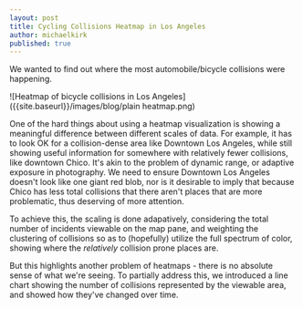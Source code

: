 ```yaml
---
layout: post
title: Cycling Collisions Heatmap in Los Angeles
author: michaelkirk
published: true
---
```


We wanted to find out where the most automobile/bicycle collisions were happening.

![Heatmap of bicycle collisions in Los Angeles]({{site.baseurl}}/images/blog/plain heatmap.png)

One of the hard things about using a heatmap visualization is showing a meaningful difference between different scales of data. For example, it has to look OK for a collision-dense area like Downtown Los Angeles, while still showing useful information for somewhere with relatively fewer collisions, like downtown Chico. It's akin to the problem of dynamic range, or adaptive exposure in photography. We need to ensure Downtown Los Angeles doesn't look like one giant red blob, nor is it desirable to imply that because Chico has less total collisions that there aren't places that are more problematic, thus deserving of more attention.

To achieve this, the scaling is done adapatively, considering the total number of incidents viewable on the map pane, and weighting the clustering of collisions so as to (hopefully) utilize the full spectrum of color, showing where the *relatively* collision prone places are.

But this highlights another problem of heatmaps - there is no absolute sense of what we're seeing. To partially address this, we introduced a line chart showing the number of collisions represented by the viewable area, and showed how they've changed over time.

